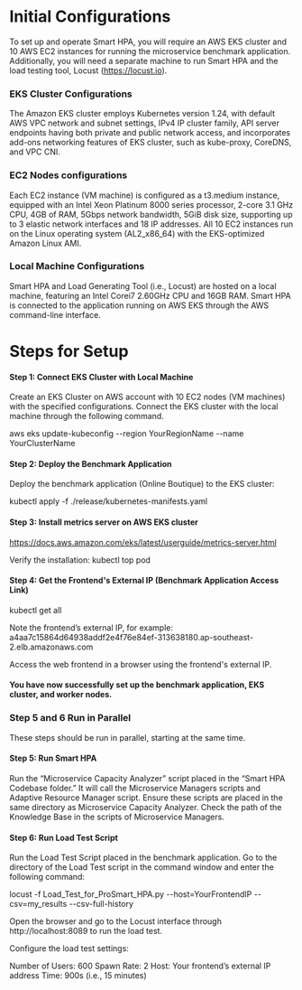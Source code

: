 # Initial Configurations

To set up and operate Smart HPA, you will require an AWS EKS cluster and 10 AWS EC2 instances for running the microservice benchmark application. Additionally, you will need a separate machine to run Smart HPA and the load testing tool, Locust (https://locust.io).  

### EKS Cluster Configurations

The Amazon EKS cluster employs Kubernetes version 1.24, with default AWS VPC network and subnet settings, IPv4 IP cluster family, API server endpoints having both private and public network access, and incorporates add-ons networking features of EKS cluster, such as kube-proxy, CoreDNS, and VPC CNI.

### EC2 Nodes configurations

Each EC2 instance (VM machine) is configured as a t3.medium instance, equipped with an Intel Xeon Platinum 8000 series processor,  2-core 3.1 GHz CPU, 4GB of RAM, 5Gbps network bandwidth, 5GiB disk size, supporting up to 3 elastic network interfaces and 18 IP addresses. All 10 EC2 instances run on the Linux operating system (AL2_x86_64) with the EKS-optimized Amazon Linux AMI.

### Local Machine Configurations

Smart HPA and Load Generating Tool (i.e., Locust) are hosted on a local machine, featuring an Intel Corei7 2.60GHz CPU and 16GB RAM. Smart HPA is connected to the application running on AWS EKS through the AWS command-line interface.


# Steps for Setup

#### Step 1: Connect EKS Cluster with Local Machine
Create an EKS Cluster on AWS account with 10 EC2 nodes (VM machines) with the specified configurations. Connect the EKS cluster with the local machine through the following command.

aws eks update-kubeconfig --region YourRegionName --name YourClusterName


#### Step 2: Deploy the Benchmark Application
Deploy the benchmark application (Online Boutique) to the EKS cluster:

kubectl apply -f ./release/kubernetes-manifests.yaml

#### Step 3: Install metrics server on AWS EKS cluster

https://docs.aws.amazon.com/eks/latest/userguide/metrics-server.html 

Verify the installation: kubectl top pod

#### Step 4: Get the Frontend's External IP (Benchmark Application Access Link)
kubectl get all

Note the frontend’s external IP, for example: a4aa7c15864d64938addf2e4f76e84ef-313638180.ap-southeast-2.elb.amazonaws.com

Access the web frontend in a browser using the frontend's external IP.

#### You have now successfully set up the benchmark application, EKS cluster, and worker nodes.

### Step 5 and 6 Run in Parallel

These steps should be run in parallel, starting at the same time.

#### Step 5: Run Smart HPA

Run the “Microservice Capacity Analyzer” script placed in the “Smart HPA Codebase folder.” It will call the Microservice Managers scripts and Adaptive Resource Manager script. Ensure these scripts are placed in the same directory as Microservice Capacity Analyzer. Check the path of the Knowledge Base in the scripts of Microservice Managers.

#### Step 6: Run Load Test Script

Run the Load Test Script placed in the benchmark application. Go to the directory of the Load Test script in the command window and enter the following command:

locust -f Load_Test_for_ProSmart_HPA.py --host=YourFrontendIP --csv=my_results --csv-full-history

Open the browser and go to the Locust interface through http://localhost:8089 to run the load test.

Configure the load test settings:

Number of Users: 600
Spawn Rate: 2
Host: Your frontend’s external IP address
Time: 900s (i.e., 15 minutes)



